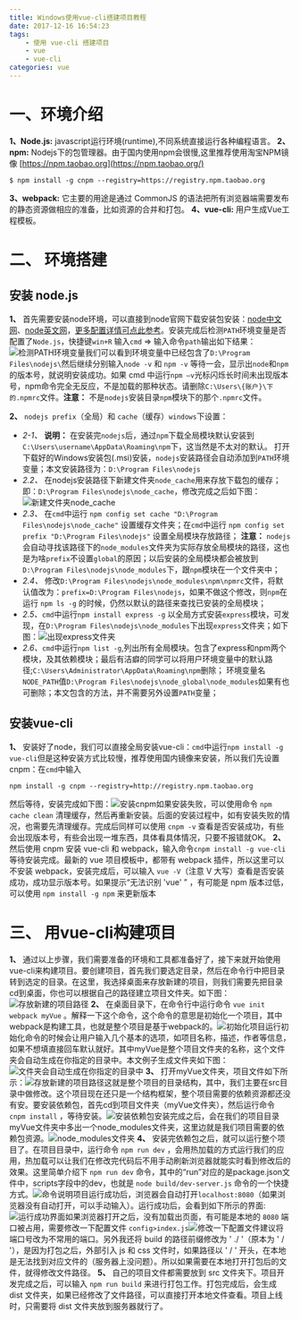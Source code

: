 ```yaml
---
title: Windows使用vue-cli搭建项目教程
date: 2017-12-16 16:54:23
tags: 
    - 使用 vue-cli 搭建项目
    - vue
    - vue-cli
categories: vue
---
```


# 一、环境介绍
**1、Node.js:** javascript运行环境(runtime),不同系统直接运行各种编程语言。
**2、npm:** Nodejs下的包管理器。由于国内使用npm会很慢,这里推荐使用淘宝NPM镜像 [https://npm.taobao.org](https://npm.taobao.org/)
```npm
$ npm install -g cnpm --registry=https://registry.npm.taobao.org
```
**3、webpack:** 它主要的用途是通过 CommonJS 的语法把所有浏览器端需要发布的静态资源做相应的准备，比如资源的合并和打包。
**4、vue-cli:** 用户生成Vue工程模板。

# 二、 环境搭建
## 安装 node.js
**1、** 首先需要安装node环境，可以直接到node官网下载安装包安装：[node中文网](http://nodejs.cn/)、[node英文网](https://nodejs.org/en/)，[更多配置详情可点此参考](http://www.runoob.com/nodejs/nodejs-install-setup.html)。安装完成后检测`PATH`环境变量是否配置了`Node.js`，快捷键`win+R` 输入`cmd` => 输入命令`path`输出如下结果：![检测PATH环境变量](01.png)我们可以看到环境变量中已经包含了`D:\Program Files\nodejs\`然后继续分别输入`node -v` 和 `npm -v` 等待一会，显示出`node`和`npm`的版本号，就说明安装成功。如果 cmd 中运行`npm –v`光标闪烁长时间未出现版本号，npm命令完全无反应，不是加载的那种状态。请删除`C:\Users\{账户}\下的.npmrc`文件。**注意：** 不是`nodejs`安装目录`npm`模块下的那个`.npmrc`文件。

**2、** `nodejs prefix`（全局）和 `cache`（缓存）`windows`下设置：
- *2-1、* **说明：** 在安装完`nodejs`后，通过`npm`下载全局模块默认安装到`C:\Users\username\AppData\Roaming\npm`下，这当然是不太对的默认。
打开下载好的Windows安装包(.msi)安装，`nodejs`安装路径会自动添加到`PATH`环境变量；本文安装路径为：`D:\Program Files\nodejs`
- *2.2、* 在nodejs安装路径下新建文件夹`node_cache`用来存放下载包的缓存；即：`D:\Program Files\nodejs\node_cache`，修改完成之后如下图：![新建文件夹node_cache](02.png)
- *2.3、* 在`cmd`中运行 `npm config set cache "D:\Program Files\nodejs\node_cache"` 设置缓存文件夹；在`cmd`中运行 `npm config set prefix "D:\Program Files\nodejs"` 设置全局模块存放路径；
**注意：** `nodejs`会自动寻找该路径下的`node_modules`文件夹为实际存放全局模块的路径，这也是为啥`prefix`不设置`global`的原因；以后安装的全局模块都会被放到`D:\Program Files\nodejs\node_modules`下，跟`npm`模块在一个文件夹中；
- *2.4、* 修改`D:\Program Files\nodejs\node_modules\npm\npmrc`文件，将默认值改为：`prefix=D:\Program Files\nodejs`，如果不做这个修改，则`npm`在运行 `npm ls -g` 的时候，仍然以默认的路径来查找已安装的全局模块；
- *2.5、*`cmd`中运行`npm install express -g` 以全局方式安装`express`模块，可发现，在`D:\Program Files\nodejs\node_modules`下出现`express`文件夹；如下图：![出现express文件夹](03.png)
- *2.6、*`cmd`中运行`npm list -g`,列出所有全局模块。包含了express和npm两个模块，及其依赖模块；最后有洁癖的同学可以将用户环境变量中的默认路径;`C:\Users\Administrator\AppData\Roaming\npm`删除；
环境变量名`NODE_PATH`值`D:\Program Files\nodejs\node_global\node_modules`如果有也可删除；本文包含的方法，并不需要另外设置`PATH`变量；

## 安装vue-cli
**1、** 安装好了node，我们可以直接全局安装vue-cli：`cmd`中运行`npm install -g vue-cli`但是这种安装方式比较慢，推荐使用国内镜像来安装，所以我们先设置cnpm：在`cmd`中输入
```
npm install -g cnpm --registry=http://registry.npm.taobao.org
```
然后等待，安装完成如下图：![安装cnpm](04.png)如果安装失败，可以使用命令 `npm cache clean` 清理缓存，然后再重新安装。后面的安装过程中，如有安装失败的情况，也需要先清理缓存。完成后同样可以使用 `cnpm -v` 查看是否安装成功，有些会出现版本号，有些会出现一堆东西，具体看具体情况，只要不报错就OK。
**2、** 然后使用 cnpm 安装 vue-cli 和 webpack，输入命令`cnpm install -g vue-cli`等待安装完成。最新的 vue 项目模板中，都带有 webpack 插件，所以这里可以不安装 webpack，安装完成后，可以输入 `vue -V`（注意 V 大写）查看是否安装成功，成功显示版本号。如果提示“无法识别 'vue' ” ，有可能是 npm 版本过低，可以使用 `npm install -g npm` 来更新版本

# 三、 用vue-cli构建项目
**1、** 通过以上步骤，我们需要准备的环境和工具都准备好了，接下来就开始使用vue-cli来构建项目。要创建项目，首先我们要选定目录，然后在命令行中把目录转到选定的目录。在这里，我选择桌面来存放新建的项目，则我们需要先把目录cd到桌面，你也可以根据自己的路径建立项目文件夹。如下图：![存放新建的项目路径](05.png)
**2、** 在桌面目录下，在命令行中运行命令 `vue init webpack myVue` 。解释一下这个命令，这个命令的意思是初始化一个项目，其中webpack是构建工具，也就是整个项目是基于webpack的。![初始化项目](06.png)运行初始化命令的时候会让用户输入几个基本的选项，如项目名称，描述，作者等信息，如果不想填直接回车默认就好。其中myVue是整个项目文件夹的名称，这个文件夹会自动生成在你指定的目录中。本文例子生成文件夹如下图：![文件夹会自动生成在你指定的目录中](07.png)
**3、** 打开myVue文件夹，项目文件如下所示：![存放新建的项目路径](08.png)这就是整个项目的目录结构，其中，我们主要在src目录中做修改。这个项目现在还只是一个结构框架，整个项目需要的依赖资源都还没有安。要安装依赖包，首先cd到项目文件夹（myVue文件夹），然后运行命令 `cnpm install` ，等待安装。![安装依赖包](09.png)安装完成之后，会在我们的项目目录myVue文件夹中多出一个node_modules文件夹，这里边就是我们项目需要的依赖包资源。![node_modules文件夹](10.png)
**4、** 安装完依赖包之后，就可以运行整个项目了。在项目目录中，运行命令 `npm run dev` ，会用热加载的方式运行我们的应用，热加载可以让我们在修改完代码后不用手动刷新浏览器就能实时看到修改后的效果。这里简单介绍下 `npm run dev` 命令，其中的“run”对应的是package.json文件中，scripts字段中的dev，也就是 `node build/dev-server.js` 命令的一个快捷方式。![命令说明](11.png)项目运行成功后，浏览器会自动打开`localhost:8080`（如果浏览器没有自动打开，可以手动输入）。运行成功后，会看到如下所示的界面:![运行成功界面](12.png)如果浏览器打开之后，没有加载出页面，有可能是本地的 `8080` 端口被占用，需要修改一下配置文件 `config>index.js`![修改一下配置文件](13.png)建议将端口号改为不常用的端口。另外我还将 build 的路径前缀修改为 ' ./ '（原本为 ' / '），是因为打包之后，外部引入 js 和 css 文件时，如果路径以 ' / ' 开头，在本地是无法找到对应文件的（服务器上没问题）。所以如果需要在本地打开打包后的文件，就得修改文件路径。
**5、** 自己的项目文件都需要放到 src 文件夹下。项目开发完成之后，可以输入 `npm run build` 来进行打包工作。打包完成后，会生成 dist 文件夹，如果已经修改了文件路径，可以直接打开本地文件查看。项目上线时，只需要将 dist 文件夹放到服务器就行了。

